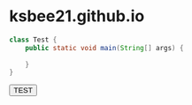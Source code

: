 # ksbee21.github.io

```java
class Test {
    public static void main(String[] args) {
        
    }
}
```

<script>
    function fnTest() {
        alert ( "This is test .... ");
    }

</script>
<button onClick="fnTest();">TEST</button>